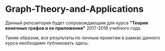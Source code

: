 # Graph-Theory-and-Applications

Данный репозитория будет сопровождающим для курса **"Теория конечных графов и ее приложения"** 2017-2018 учебного года.

Таким образом, все результаты по личным проектам в рамках данного курса необходимо публиковать здесь.

